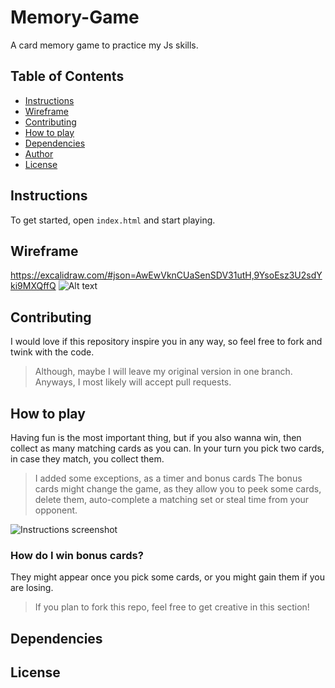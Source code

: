 # Memory-Game
A card memory game to practice my Js skills.
## Table of Contents
* [Instructions](#instructions)
* [Wireframe](#wireframe)
* [Contributing](#contributing)
* [How to play](#how-to-play)
* [Dependencies](#dependencies)
* [Author](https://github.com/spariva)
* [License](#license)
## Instructions
To get started, open `index.html` and start playing.

## Wireframe
https://excalidraw.com/#json=AwEwVknCUaSenSDV31utH,9YsoEsz3U2sdYki9MXQffQ
![Alt text](assets/img/preview.png)

## Contributing
I would love if this repository inspire you in any way, so feel free to fork and twink with the code.
 >Although, maybe I will leave my original version in one branch. Anyways, I most likely will accept pull requests.

## How to play
Having fun is the most important thing, but if you also wanna win, then collect as many matching cards as you can. 
In your turn you pick two cards, in case they match, you collect them. 

>I added some exceptions, as a timer and bonus cards
>The bonus cards might change the game, as they allow you to peek some cards, delete them, auto-complete a matching set or steal time from your opponent.

![Instructions screenshot](assets/img/inst.png)

### How do I win bonus cards?
They might appear once you pick some cards, or you might gain them if you are losing. 
>If you plan to fork this repo, feel free to get creative in this section!

## Dependencies

## License



